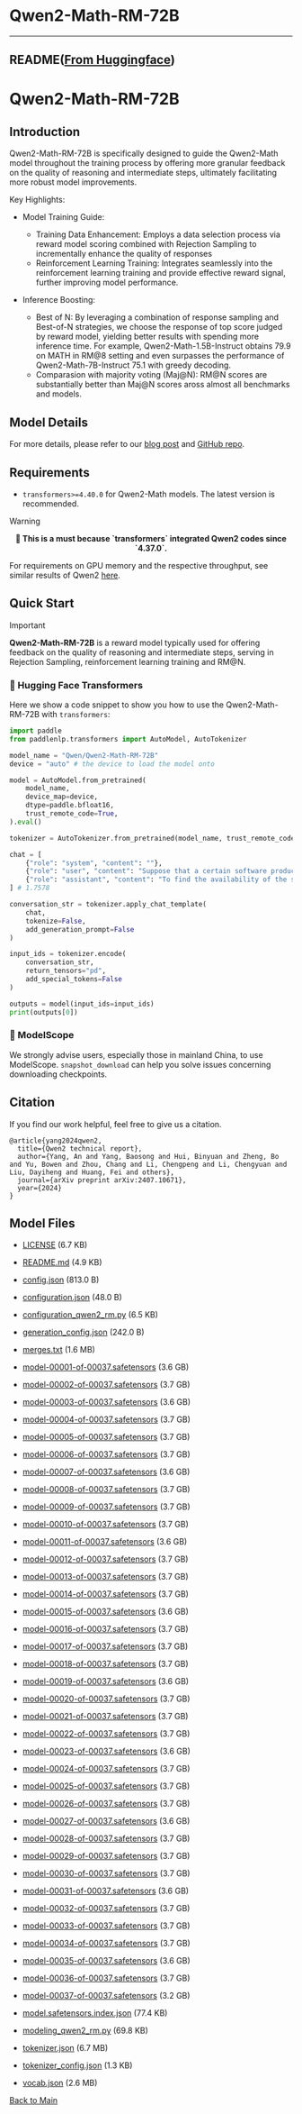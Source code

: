 
# Qwen2-Math-RM-72B
---


## README([From Huggingface](https://huggingface.co/Qwen/Qwen2-Math-RM-72B))




# Qwen2-Math-RM-72B

## Introduction
Qwen2-Math-RM-72B is specifically designed to guide the Qwen2-Math model throughout the training process by offering more granular feedback on the quality of reasoning and intermediate steps, ultimately facilitating more robust model improvements.


Key Highlights:

- Model Training Guide:
  - Training Data Enhancement: Employs a data selection process via reward model scoring combined with Rejection Sampling to incrementally enhance the quality of responses
  - Reinforcement Learning Training: Integrates seamlessly into the reinforcement learning training and provide effective reward signal, further improving model performance.

- Inference Boosting:
  - Best of N: By leveraging a combination of response sampling and Best-of-N strategies, we choose the response of top score judged by reward model, yielding better results with spending more inference time. For example, Qwen2-Math-1.5B-Instruct obtains 79.9 on MATH in RM@8 setting and even surpasses the performance of Qwen2-Math-7B-Instruct 75.1 with greedy decoding.
  - Comparasion with majority voting (Maj@N): RM@N scores are substantially better than Maj@N scores aross almost all benchmarks and models.


## Model Details

For more details, please refer to our [blog post](https://qwenlm.github.io/blog/qwen2-math/) and [GitHub repo](https://github.com/QwenLM/Qwen2-Math).


## Requirements
* `transformers>=4.40.0` for Qwen2-Math models. The latest version is recommended.

> [!Warning]
> <div align="center">
> <b>
> 🚨 This is a must because `transformers` integrated Qwen2 codes since `4.37.0`.
> </b>
> </div>

For requirements on GPU memory and the respective throughput, see similar results of Qwen2 [here](https://qwen.readthedocs.io/en/latest/benchmark/speed_benchmark.html).

## Quick Start

> [!Important]
>
> **Qwen2-Math-RM-72B** is a reward model typically used for offering feedback on the quality of reasoning and intermediate steps, serving in Rejection Sampling, reinforcement learning training and RM@N.

### 🤗 Hugging Face Transformers

Here we show a code snippet to show you how to use the Qwen2-Math-RM-72B with `transformers`:

```python
import paddle
from paddlenlp.transformers import AutoModel, AutoTokenizer

model_name = "Qwen/Qwen2-Math-RM-72B"
device = "auto" # the device to load the model onto

model = AutoModel.from_pretrained(
    model_name, 
    device_map=device, 
    dtype=paddle.bfloat16,
    trust_remote_code=True,
).eval()

tokenizer = AutoTokenizer.from_pretrained(model_name, trust_remote_code=True)

chat = [
    {"role": "system", "content": ""},
    {"role": "user", "content": "Suppose that a certain software product has a mean time between failures of 10,000 hours and has a mean time to repair of 20 hours. If the product is used by 100 customers, what is its availability?\nAnswer Choices: (A) 80% (B) 90% (C) 98% (D) 99.80%\nPlease reason step by step, and put your final answer within \\boxed{}."},
    {"role": "assistant", "content": "To find the availability of the software product, we'll use the formula:\n\n\\[ \\text{ availability} = \\frac{\\text{Mean Time Between Failures (MTBF)}}{\\text{Mean Time Between Failures (MTBF) + Mean Time To Repair (MTTR)}} \\]\n\nGiven:\n- MTBF = 10,000 hours\n- MTTR = 20 hours\n\nLet's plug these values into the formula:\n\n\\[ \\text{availability} = \\frac{10,000}{10,000 + 20} = \\frac{10,000}{10,020} \\]\n\nTo simplify this fraction, we can divide both the numerator and the denominator by 10,000:\n\n\\[ \\text{availability} = \\frac{10,000 \\div 10,000}{10,020 \\div 10,000} = \\frac{1}{1.002} \\]\n\nTo express this as a percentage, we can calculate the decimal value of the fraction and then multiply by 100:\n\n\\[ \\text{availability} \\approx 0.998002 \\times 100 = 99.80\\% \\]\n\nTherefore, the availability of the software product is approximately 99.80%.\n\nThe correct answer is \\boxed{D}"}
] # 1.7578

conversation_str = tokenizer.apply_chat_template(
    chat, 
    tokenize=False, 
    add_generation_prompt=False
)

input_ids = tokenizer.encode(
    conversation_str, 
    return_tensors="pd", 
    add_special_tokens=False
)

outputs = model(input_ids=input_ids)
print(outputs[0])
```

### 🤖 ModelScope
We strongly advise users, especially those in mainland China, to use ModelScope. `snapshot_download` can help you solve issues concerning downloading checkpoints.


## Citation

If you find our work helpful, feel free to give us a citation.

```
@article{yang2024qwen2,
  title={Qwen2 technical report},
  author={Yang, An and Yang, Baosong and Hui, Binyuan and Zheng, Bo and Yu, Bowen and Zhou, Chang and Li, Chengpeng and Li, Chengyuan and Liu, Dayiheng and Huang, Fei and others},
  journal={arXiv preprint arXiv:2407.10671},
  year={2024}
}
```



## Model Files

- [LICENSE](https://paddlenlp.bj.bcebos.com/models/community/Qwen/Qwen2-Math-RM-72B/LICENSE) (6.7 KB)

- [README.md](https://paddlenlp.bj.bcebos.com/models/community/Qwen/Qwen2-Math-RM-72B/README.md) (4.9 KB)

- [config.json](https://paddlenlp.bj.bcebos.com/models/community/Qwen/Qwen2-Math-RM-72B/config.json) (813.0 B)

- [configuration.json](https://paddlenlp.bj.bcebos.com/models/community/Qwen/Qwen2-Math-RM-72B/configuration.json) (48.0 B)

- [configuration_qwen2_rm.py](https://paddlenlp.bj.bcebos.com/models/community/Qwen/Qwen2-Math-RM-72B/configuration_qwen2_rm.py) (6.5 KB)

- [generation_config.json](https://paddlenlp.bj.bcebos.com/models/community/Qwen/Qwen2-Math-RM-72B/generation_config.json) (242.0 B)

- [merges.txt](https://paddlenlp.bj.bcebos.com/models/community/Qwen/Qwen2-Math-RM-72B/merges.txt) (1.6 MB)

- [model-00001-of-00037.safetensors](https://paddlenlp.bj.bcebos.com/models/community/Qwen/Qwen2-Math-RM-72B/model-00001-of-00037.safetensors) (3.6 GB)

- [model-00002-of-00037.safetensors](https://paddlenlp.bj.bcebos.com/models/community/Qwen/Qwen2-Math-RM-72B/model-00002-of-00037.safetensors) (3.7 GB)

- [model-00003-of-00037.safetensors](https://paddlenlp.bj.bcebos.com/models/community/Qwen/Qwen2-Math-RM-72B/model-00003-of-00037.safetensors) (3.6 GB)

- [model-00004-of-00037.safetensors](https://paddlenlp.bj.bcebos.com/models/community/Qwen/Qwen2-Math-RM-72B/model-00004-of-00037.safetensors) (3.7 GB)

- [model-00005-of-00037.safetensors](https://paddlenlp.bj.bcebos.com/models/community/Qwen/Qwen2-Math-RM-72B/model-00005-of-00037.safetensors) (3.7 GB)

- [model-00006-of-00037.safetensors](https://paddlenlp.bj.bcebos.com/models/community/Qwen/Qwen2-Math-RM-72B/model-00006-of-00037.safetensors) (3.7 GB)

- [model-00007-of-00037.safetensors](https://paddlenlp.bj.bcebos.com/models/community/Qwen/Qwen2-Math-RM-72B/model-00007-of-00037.safetensors) (3.6 GB)

- [model-00008-of-00037.safetensors](https://paddlenlp.bj.bcebos.com/models/community/Qwen/Qwen2-Math-RM-72B/model-00008-of-00037.safetensors) (3.7 GB)

- [model-00009-of-00037.safetensors](https://paddlenlp.bj.bcebos.com/models/community/Qwen/Qwen2-Math-RM-72B/model-00009-of-00037.safetensors) (3.7 GB)

- [model-00010-of-00037.safetensors](https://paddlenlp.bj.bcebos.com/models/community/Qwen/Qwen2-Math-RM-72B/model-00010-of-00037.safetensors) (3.7 GB)

- [model-00011-of-00037.safetensors](https://paddlenlp.bj.bcebos.com/models/community/Qwen/Qwen2-Math-RM-72B/model-00011-of-00037.safetensors) (3.6 GB)

- [model-00012-of-00037.safetensors](https://paddlenlp.bj.bcebos.com/models/community/Qwen/Qwen2-Math-RM-72B/model-00012-of-00037.safetensors) (3.7 GB)

- [model-00013-of-00037.safetensors](https://paddlenlp.bj.bcebos.com/models/community/Qwen/Qwen2-Math-RM-72B/model-00013-of-00037.safetensors) (3.7 GB)

- [model-00014-of-00037.safetensors](https://paddlenlp.bj.bcebos.com/models/community/Qwen/Qwen2-Math-RM-72B/model-00014-of-00037.safetensors) (3.7 GB)

- [model-00015-of-00037.safetensors](https://paddlenlp.bj.bcebos.com/models/community/Qwen/Qwen2-Math-RM-72B/model-00015-of-00037.safetensors) (3.6 GB)

- [model-00016-of-00037.safetensors](https://paddlenlp.bj.bcebos.com/models/community/Qwen/Qwen2-Math-RM-72B/model-00016-of-00037.safetensors) (3.7 GB)

- [model-00017-of-00037.safetensors](https://paddlenlp.bj.bcebos.com/models/community/Qwen/Qwen2-Math-RM-72B/model-00017-of-00037.safetensors) (3.7 GB)

- [model-00018-of-00037.safetensors](https://paddlenlp.bj.bcebos.com/models/community/Qwen/Qwen2-Math-RM-72B/model-00018-of-00037.safetensors) (3.7 GB)

- [model-00019-of-00037.safetensors](https://paddlenlp.bj.bcebos.com/models/community/Qwen/Qwen2-Math-RM-72B/model-00019-of-00037.safetensors) (3.6 GB)

- [model-00020-of-00037.safetensors](https://paddlenlp.bj.bcebos.com/models/community/Qwen/Qwen2-Math-RM-72B/model-00020-of-00037.safetensors) (3.7 GB)

- [model-00021-of-00037.safetensors](https://paddlenlp.bj.bcebos.com/models/community/Qwen/Qwen2-Math-RM-72B/model-00021-of-00037.safetensors) (3.7 GB)

- [model-00022-of-00037.safetensors](https://paddlenlp.bj.bcebos.com/models/community/Qwen/Qwen2-Math-RM-72B/model-00022-of-00037.safetensors) (3.7 GB)

- [model-00023-of-00037.safetensors](https://paddlenlp.bj.bcebos.com/models/community/Qwen/Qwen2-Math-RM-72B/model-00023-of-00037.safetensors) (3.6 GB)

- [model-00024-of-00037.safetensors](https://paddlenlp.bj.bcebos.com/models/community/Qwen/Qwen2-Math-RM-72B/model-00024-of-00037.safetensors) (3.7 GB)

- [model-00025-of-00037.safetensors](https://paddlenlp.bj.bcebos.com/models/community/Qwen/Qwen2-Math-RM-72B/model-00025-of-00037.safetensors) (3.7 GB)

- [model-00026-of-00037.safetensors](https://paddlenlp.bj.bcebos.com/models/community/Qwen/Qwen2-Math-RM-72B/model-00026-of-00037.safetensors) (3.7 GB)

- [model-00027-of-00037.safetensors](https://paddlenlp.bj.bcebos.com/models/community/Qwen/Qwen2-Math-RM-72B/model-00027-of-00037.safetensors) (3.6 GB)

- [model-00028-of-00037.safetensors](https://paddlenlp.bj.bcebos.com/models/community/Qwen/Qwen2-Math-RM-72B/model-00028-of-00037.safetensors) (3.7 GB)

- [model-00029-of-00037.safetensors](https://paddlenlp.bj.bcebos.com/models/community/Qwen/Qwen2-Math-RM-72B/model-00029-of-00037.safetensors) (3.7 GB)

- [model-00030-of-00037.safetensors](https://paddlenlp.bj.bcebos.com/models/community/Qwen/Qwen2-Math-RM-72B/model-00030-of-00037.safetensors) (3.7 GB)

- [model-00031-of-00037.safetensors](https://paddlenlp.bj.bcebos.com/models/community/Qwen/Qwen2-Math-RM-72B/model-00031-of-00037.safetensors) (3.6 GB)

- [model-00032-of-00037.safetensors](https://paddlenlp.bj.bcebos.com/models/community/Qwen/Qwen2-Math-RM-72B/model-00032-of-00037.safetensors) (3.7 GB)

- [model-00033-of-00037.safetensors](https://paddlenlp.bj.bcebos.com/models/community/Qwen/Qwen2-Math-RM-72B/model-00033-of-00037.safetensors) (3.7 GB)

- [model-00034-of-00037.safetensors](https://paddlenlp.bj.bcebos.com/models/community/Qwen/Qwen2-Math-RM-72B/model-00034-of-00037.safetensors) (3.7 GB)

- [model-00035-of-00037.safetensors](https://paddlenlp.bj.bcebos.com/models/community/Qwen/Qwen2-Math-RM-72B/model-00035-of-00037.safetensors) (3.6 GB)

- [model-00036-of-00037.safetensors](https://paddlenlp.bj.bcebos.com/models/community/Qwen/Qwen2-Math-RM-72B/model-00036-of-00037.safetensors) (3.7 GB)

- [model-00037-of-00037.safetensors](https://paddlenlp.bj.bcebos.com/models/community/Qwen/Qwen2-Math-RM-72B/model-00037-of-00037.safetensors) (3.2 GB)

- [model.safetensors.index.json](https://paddlenlp.bj.bcebos.com/models/community/Qwen/Qwen2-Math-RM-72B/model.safetensors.index.json) (77.4 KB)

- [modeling_qwen2_rm.py](https://paddlenlp.bj.bcebos.com/models/community/Qwen/Qwen2-Math-RM-72B/modeling_qwen2_rm.py) (69.8 KB)

- [tokenizer.json](https://paddlenlp.bj.bcebos.com/models/community/Qwen/Qwen2-Math-RM-72B/tokenizer.json) (6.7 MB)

- [tokenizer_config.json](https://paddlenlp.bj.bcebos.com/models/community/Qwen/Qwen2-Math-RM-72B/tokenizer_config.json) (1.3 KB)

- [vocab.json](https://paddlenlp.bj.bcebos.com/models/community/Qwen/Qwen2-Math-RM-72B/vocab.json) (2.6 MB)


[Back to Main](../../)